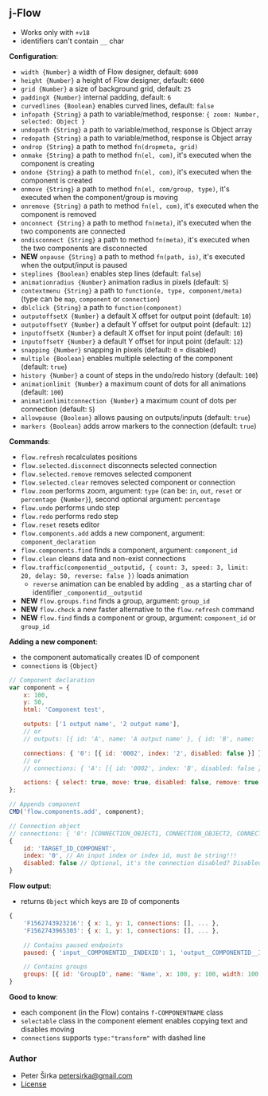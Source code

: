 ## j-Flow

- Works only with `+v18`
- identifiers can't contain `__` char

__Configuration__:

- `width {Number}` a width of Flow designer, default: `6000`
- `height {Number}` a height of Flow designer, default: `6000`
- `grid {Number}` a size of background grid, default: `25`
- `paddingX {Number}` internal padding, default: `6`
- `curvedlines {Boolean}` enables curved lines, default: `false`
- `infopath {String}` a path to variable/method, response: `{ zoom: Number, selected: Object }`
- `undopath {String}` a path to variable/method, response is Object array
- `redopath {String}` a path to variable/method, response is Object array
- `ondrop {String}` a path to method `fn(dropmeta, grid)`
- `onmake {String}` a path to method `fn(el, com)`, it's executed when the component is creating
- `ondone {String}` a path to method `fn(el, com)`, it's executed when the component is created
- `onmove {String}` a path to method `fn(el, com/group, type)`, it's executed when the component/group is moving
- `onremove {String}` a path to method `fn(el, com)`, it's executed when the component is removed
- `onconnect {String}` a path to method `fn(meta)`, it's executed when the two components are connected
- `ondisconnect {String}` a path to method `fn(meta)`, it's executed when the two components are disconnected
- __NEW__ `onpause {String}` a path to method `fn(path, is)`, it's executed when the output/input is paused
- `steplines {Boolean}` enables step lines (default: `false`)
- `animationradius {Number}` animation radius in pixels (default: `5`)
- `contextmenu {String}` a path to `function(e, type, component/meta)` (type can be `map`, `component` or `connection`)
- `dblclick {String}` a path to `function(component)`
- `outputoffsetX {Number}` a default X offset for output point (default: `10`)
- `outputoffsetY {Number}` a default Y offset for output point (default: `12`)
- `inputoffsetX {Number}` a default X offset for input point (default: `10`)
- `inputoffsetY {Number}` a default Y offset for input point (default: `12`)
- `snapping {Number}` snapping in pixels (default: `0` = disabled)
- `multiple {Boolean}` enables multiple selecting of the component (default: `true`)
- `history {Number}` a count of steps in the undo/redo history (default: `100`)
- `animationlimit {Number}` a maximum count of dots for all animations (default: `100`)
- `animationlimitconnection {Number}` a maximum count of dots per connection (default: `5`)
- `allowpause {Boolean}` allows pausing on outputs/inputs (default: `true`)
- `markers {Boolean}` adds arrow markers to the connection (default: `true`)

__Commands__:

- `flow.refresh` recalculates positions
- `flow.selected.disconnect` disconnects selected connection
- `flow.selected.remove` removes selected component
- `flow.selected.clear` removes selected component or connection
- `flow.zoom` performs zoom, argument: `type` (can be: `in`, `out`, `reset` or `percentage {Number}`), second optional argument: `percentage`
- `flow.undo` performs undo step
- `flow.redo` performs redo step
- `flow.reset` resets editor
- `flow.components.add` adds a new component, argument: `component_declaration`
- `flow.components.find` finds a component, argument: `component_id`
- `flow.clean` cleans data and non-exist connections
- `flow.traffic(componentid__outputid, { count: 3, speed: 3, limit: 20, delay: 50, reverse: false })` loads animation
	- `reverse` animation can be enabled by adding `_` as a starting char of identifier `_componentid__outputid`
- __NEW__ `flow.groups.find` finds a group, argument: `group_id`
- __NEW__ `flow.check` a new faster alternative to the `flow.refresh` command
- __NEW__ `flow.find` finds a component or group, argument: `component_id` or `group_id`

__Adding a new component__:

- the component automatically creates ID of component
- `connections` is `{Object}`

```js
// Component declaration
var component = {
	x: 100,
	y: 50,
	html: 'Component test',

	outputs: ['1 output name', '2 output name'],
	// or
	// outputs: [{ id: 'A', name: 'A output name' }, { id: 'B', name: 'B output name' }],

	connections: { '0': [{ id: '0002', index: '2', disabled: false }] }, // Look to the connection object below
	// or
	// connections: { 'A': [{ id: '0002', index: 'B', disabled: false }] },

	actions: { select: true, move: true, disabled: false, remove: true, connect: true }
};

// Appends component
CMD('flow.components.add', component);
```

```js
// Connection object
// connections: { '0': [CONNECTION_OBJECT1, CONNECTION_OBJECT2, CONNECTION_OBJECT3] }
{
	id: 'TARGET_ID_COMPONENT',
	index: '0', // An input index or index id, must be string!!!
	disabled: false // Optional, it's the connection disabled? Disabled connection can't be removed
}
````

__Flow output__:

- returns `Object` which keys are `ID` of components

```js
{
	'F1562743923216': { x: 1, y: 1, connections: [], ... },
	'F1562743965303': { x: 1, y: 1, connections: [], ... },

	// Contains paused endpoints
	paused: { 'input__COMPONENTID__INDEXID': 1, 'output__COMPONENTID__INDEXID': 1 },

	// Contains groups
	groups: [{ id: 'GroupID', name: 'Name', x: 100, y: 100, width: 100, height: 100, background: 'rgba(0,0,0,0.1)', color: '#000', border: 'rgba(0,0,0,0.1)' }, ...];
}
````

__Good to know__:

- each component (in the Flow) contains `f-COMPONENTNAME` class
- `selectable` class in the component element enables copying text and disables moving
- `connections` supports `type:"transform"` with dashed line

### Author

- Peter Širka <petersirka@gmail.com>
- [License](https://www.totaljs.com/license/)